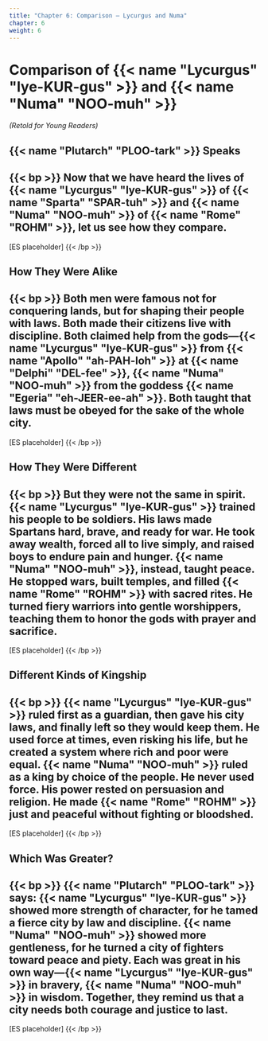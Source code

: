 ```yaml
---
title: "Chapter 6: Comparison — Lycurgus and Numa"
chapter: 6
weight: 6
---
```


# Comparison of {{< name "Lycurgus" "lye-KUR-gus" >}} and {{< name "Numa" "NOO-muh" >}}

_(Retold for Young Readers)_

## {{< name "Plutarch" "PLOO-tark" >}} Speaks

{{< bp >}}
Now that we have heard the lives of {{< name "Lycurgus" "lye-KUR-gus" >}} of {{< name "Sparta" "SPAR-tuh" >}} and {{< name "Numa" "NOO-muh" >}} of {{< name "Rome" "ROHM" >}}, let us see how they compare.
---
[ES placeholder]
{{< /bp >}}

## How They Were Alike

{{< bp >}}
Both men were famous not for conquering lands, but for shaping their people with laws. Both made their citizens live with discipline. Both claimed help from the gods—{{< name "Lycurgus" "lye-KUR-gus" >}} from {{< name "Apollo" "ah-PAH-loh" >}} at {{< name "Delphi" "DEL-fee" >}}, {{< name "Numa" "NOO-muh" >}} from the goddess {{< name "Egeria" "eh-JEER-ee-ah" >}}. Both taught that laws must be obeyed for the sake of the whole city.
---
[ES placeholder]
{{< /bp >}}

## How They Were Different

{{< bp >}}
But they were not the same in spirit. {{< name "Lycurgus" "lye-KUR-gus" >}} trained his people to be soldiers. His laws made Spartans hard, brave, and ready for war. He took away wealth, forced all to live simply, and raised boys to endure pain and hunger. {{< name "Numa" "NOO-muh" >}}, instead, taught peace. He stopped wars, built temples, and filled {{< name "Rome" "ROHM" >}} with sacred rites. He turned fiery warriors into gentle worshippers, teaching them to honor the gods with prayer and sacrifice.
---
[ES placeholder]
{{< /bp >}}

## Different Kinds of Kingship

{{< bp >}}
{{< name "Lycurgus" "lye-KUR-gus" >}} ruled first as a guardian, then gave his city laws, and finally left so they would keep them. He used force at times, even risking his life, but he created a system where rich and poor were equal. {{< name "Numa" "NOO-muh" >}} ruled as a king by choice of the people. He never used force. His power rested on persuasion and religion. He made {{< name "Rome" "ROHM" >}} just and peaceful without fighting or bloodshed.
---
[ES placeholder]
{{< /bp >}}

## Which Was Greater?

{{< bp >}}
{{< name "Plutarch" "PLOO-tark" >}} says: {{< name "Lycurgus" "lye-KUR-gus" >}} showed more strength of character, for he tamed a fierce city by law and discipline. {{< name "Numa" "NOO-muh" >}} showed more gentleness, for he turned a city of fighters toward peace and piety. Each was great in his own way—{{< name "Lycurgus" "lye-KUR-gus" >}} in bravery, {{< name "Numa" "NOO-muh" >}} in wisdom. Together, they remind us that a city needs both courage and justice to last.
---
[ES placeholder]
{{< /bp >}}

